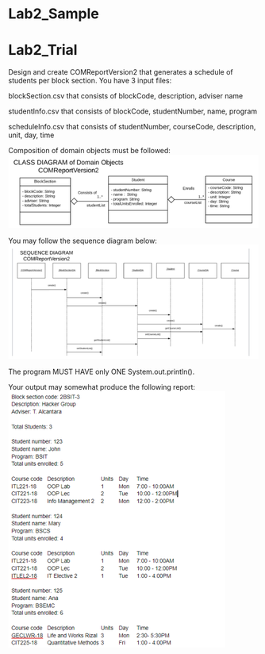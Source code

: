 # Lab2_Sample

# Lab2_Trial

Design and create COMReportVersion2 that generates a schedule of students per block
section. You have 3 input files:


blockSection.csv that consists of blockCode, description, adviser name

studentInfo.csv that consists of blockCode, studentNumber, name, program

scheduleInfo.csv that consists of studentNumber, courseCode, description, unit, day, time



Composition of domain objects must be followed:
![Class Diagram](image.png)

You may follow the sequence diagram below:
![Sequence Diagram](image-1.png)

The program MUST HAVE only ONE System.out.println().

Your output may somewhat produce the following report:
![Sample Report](image-2.png)